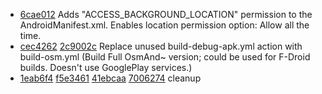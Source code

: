 - [6cae012](https://github.com/CrazyGunman2C4U/OsmAnd-BackLocManifest/commit/6cae012fa2910f20fddb5f395a31286f2c2a4ffc) Adds "ACCESS_BACKGROUND_LOCATION" permission to the AndroidManifest.xml. Enables location permission option: Allow all the time.
- [cec4262](https://github.com/CrazyGunman2C4U/OsmAnd-BackLocManifest/commit/cec4262a15dfcc14cc0a484df9d9a0991bfb8847) [2c9002c](https://github.com/CrazyGunman2C4U/OsmAnd-BackLocManifest/commit/2c9002cbbaa500ec4c22a6a73a46a3af897d80d8) Replace unused build-debug-apk.yml action with build-osm.yml (Build Full OsmAnd~ version; could be used for F-Droid builds. Doesn't use GooglePlay services.)
- [1eab6f4](https://github.com/CrazyGunman2C4U/OsmAnd-BackLocManifest/commit/1eab6f43fe32e0e81502086895873420122f6e9b) [f5e3461](https://github.com/CrazyGunman2C4U/OsmAnd-BackLocManifest/commit/f5e3461f87d6c8dd0a5fc41b557e1d444dc6f494) [41ebcaa](https://github.com/CrazyGunman2C4U/OsmAnd-BackLocManifest/commit/41ebcaa915ef86cbb0778f0c6f68caa9b153dd5c) [7006274](https://github.com/CrazyGunman2C4U/OsmAnd-BackLocManifest/commit/7006274040655680293002bc897e13d902928b4b) cleanup
